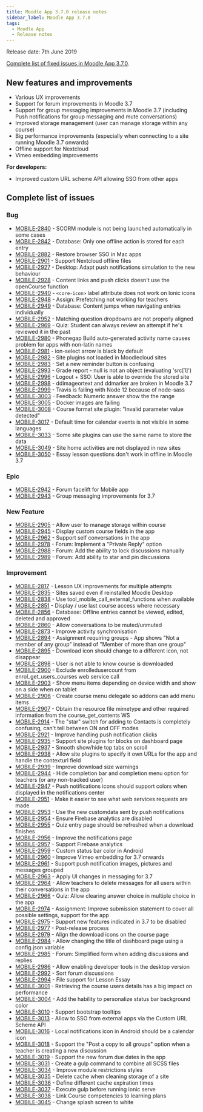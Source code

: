 ```yaml
---
title: Moodle App 3.7.0 release notes
sidebar_label: Moodle App 3.7.0
tags:
  - Moodle App
  - Release notes
---
```


Release date: 7th June 2019

[Complete list of fixed issues in Moodle App 3.7.0](https://tracker.moodle.org/jira/secure/ReleaseNote.jspa?projectId=10070&version=16681).

## New features and improvements

- Various UX improvements
- Support for forum improvements in Moodle 3.7
- Support for group messaging improvements in Moodle 3.7 (including Push notifications for group messaging and mute conversations)
- Improved storage management (user can manage storage within any course)
- Big performance improvements (especially when connecting to a site running Moodle 3.7 onwards)
- Offline support for Nextcloud
- Vimeo embedding improvements

**For developers:**

- Improved custom URL scheme API allowing SSO from other apps

## Complete list of issues

### Bug

- [MOBILE-2840](https://tracker.moodle.org/browse/MOBILE-2840) - SCORM module is not being launched automatically in some cases
- [MOBILE-2842](https://tracker.moodle.org/browse/MOBILE-2842) - Database: Only one offline action is stored for each entry
- [MOBILE-2882](https://tracker.moodle.org/browse/MOBILE-2882) - Restore browser SSO in Mac apps
- [MOBILE-2901](https://tracker.moodle.org/browse/MOBILE-2901) - Support Nextcloud offline files
- [MOBILE-2927](https://tracker.moodle.org/browse/MOBILE-2927) - Desktop: Adapt push notifications simulation to the new behaviour
- [MOBILE-2928](https://tracker.moodle.org/browse/MOBILE-2928) - Content links and push clicks doesn't use the openCourse function
- [MOBILE-2940](https://tracker.moodle.org/browse/MOBILE-2940) - `<core-icon>` label attribute does not work on Ionic icons
- [MOBILE-2948](https://tracker.moodle.org/browse/MOBILE-2948) - Assign: Prefetching not working for teachers
- [MOBILE-2949](https://tracker.moodle.org/browse/MOBILE-2949) - Database: Content jumps when navigating entries individually
- [MOBILE-2952](https://tracker.moodle.org/browse/MOBILE-2952) - Matching question dropdowns are not properly aligned
- [MOBILE-2969](https://tracker.moodle.org/browse/MOBILE-2969) - Quiz: Student can always review an attempt if he's reviewed it in the past
- [MOBILE-2980](https://tracker.moodle.org/browse/MOBILE-2980) - Phonegap Build auto-generated activity name causes problem for apps with non-latin names
- [MOBILE-2981](https://tracker.moodle.org/browse/MOBILE-2981) - ion-select arrow is black by default
- [MOBILE-2982](https://tracker.moodle.org/browse/MOBILE-2982) - Site plugins not loaded in Moodlecloud sites
- [MOBILE-2983](https://tracker.moodle.org/browse/MOBILE-2983) - Set a new reminder button is confusing
- [MOBILE-2993](https://tracker.moodle.org/browse/MOBILE-2993) - Grade report - null is not an object (evaluating 'src[1]')
- [MOBILE-2996](https://tracker.moodle.org/browse/MOBILE-2996) - Logout + SSO: User is able to override the stored site
- [MOBILE-2998](https://tracker.moodle.org/browse/MOBILE-2998) - ddimageortext and ddmarker are broken in Moodle 3.7
- [MOBILE-2999](https://tracker.moodle.org/browse/MOBILE-2999) - Travis is failing with Node 12 because of node-sass
- [MOBILE-3003](https://tracker.moodle.org/browse/MOBILE-3003) - Feedback: Numeric answer show the the range
- [MOBILE-3005](https://tracker.moodle.org/browse/MOBILE-3005) - Docker images are failing
- [MOBILE-3008](https://tracker.moodle.org/browse/MOBILE-3008) - Course format site plugin: "Invalid parameter value detected"
- [MOBILE-3017](https://tracker.moodle.org/browse/MOBILE-3017) - Default time for calendar events is not visible in some languages
- [MOBILE-3033](https://tracker.moodle.org/browse/MOBILE-3033) - Some site plugins can use the same name to store the data
- [MOBILE-3049](https://tracker.moodle.org/browse/MOBILE-3049) - Site home activities are not displayed in new sites
- [MOBILE-3050](https://tracker.moodle.org/browse/MOBILE-3050) - Essay lesson questions don't work in offline in Moodle 3.7

### Epic

- [MOBILE-2942](https://tracker.moodle.org/browse/MOBILE-2942) - Forum facelift for Mobile app
- [MOBILE-2943](https://tracker.moodle.org/browse/MOBILE-2943) - Group messaging improvements for 3.7

### New Feature

- [MOBILE-2905](https://tracker.moodle.org/browse/MOBILE-2905) - Allow user to manage storage within course
- [MOBILE-2945](https://tracker.moodle.org/browse/MOBILE-2945) - Display custom course fields in the app
- [MOBILE-2962](https://tracker.moodle.org/browse/MOBILE-2962) - Support self conversations in the app
- [MOBILE-2978](https://tracker.moodle.org/browse/MOBILE-2978) - Forum: Implement a "Private Reply" option
- [MOBILE-2988](https://tracker.moodle.org/browse/MOBILE-2988) - Forum: Add the ability to lock discussions manually
- [MOBILE-2989](https://tracker.moodle.org/browse/MOBILE-2989) - Forum: Add ability to star and pin discussions

### Improvement

<!-- cspell:disable -->

- [MOBILE-2817](https://tracker.moodle.org/browse/MOBILE-2817) - Lesson UX improvements for multiple attempts
- [MOBILE-2835](https://tracker.moodle.org/browse/MOBILE-2835) - Sites saved even if reinstalled Moodle Desktop
- [MOBILE-2838](https://tracker.moodle.org/browse/MOBILE-2838) - Use tool_mobile_call_external_functions when available
- [MOBILE-2851](https://tracker.moodle.org/browse/MOBILE-2851) - Display / use last course access where necessary
- [MOBILE-2856](https://tracker.moodle.org/browse/MOBILE-2856) - Database: Offline entries cannot be viewed, edited, deleted and approved
- [MOBILE-2860](https://tracker.moodle.org/browse/MOBILE-2860) - Allow conversations to be muted/unmuted
- [MOBILE-2873](https://tracker.moodle.org/browse/MOBILE-2873) - Improve activity synchronisation
- [MOBILE-2894](https://tracker.moodle.org/browse/MOBILE-2894) - Assignment requiring groups - App shows "Not a member of any group" instead of "Member of more than one group"
- [MOBILE-2895](https://tracker.moodle.org/browse/MOBILE-2895) - Download icon should change to a different icon, not disappear
- [MOBILE-2898](https://tracker.moodle.org/browse/MOBILE-2898) - User is not able to know course is downloaded
- [MOBILE-2900](https://tracker.moodle.org/browse/MOBILE-2900) - Exclude enrolledusercount from enrol_get_users_courses web service call
- [MOBILE-2903](https://tracker.moodle.org/browse/MOBILE-2903) - Show menu items depending on device width and show on a side when on tablet
- [MOBILE-2906](https://tracker.moodle.org/browse/MOBILE-2906) - Create course menu delegate so addons can add menu items
- [MOBILE-2907](https://tracker.moodle.org/browse/MOBILE-2907) - Obtain the resource file mimetype and other required information from the course_get_contents WS
- [MOBILE-2914](https://tracker.moodle.org/browse/MOBILE-2914) - The "star" switch for adding to Contacts is completely confusing, can't tell between ON and OFF modes
- [MOBILE-2921](https://tracker.moodle.org/browse/MOBILE-2921) - Improve handling push notification clicks
- [MOBILE-2935](https://tracker.moodle.org/browse/MOBILE-2935) - Support site plugins for blocks on dashboard page
- [MOBILE-2937](https://tracker.moodle.org/browse/MOBILE-2937) - Smooth show/hide top tabs on scroll
- [MOBILE-2938](https://tracker.moodle.org/browse/MOBILE-2938) - Allow site plugins to specify it own URLs for the app and handle the contexturl field
- [MOBILE-2939](https://tracker.moodle.org/browse/MOBILE-2939) - Improve download size warnings
- [MOBILE-2944](https://tracker.moodle.org/browse/MOBILE-2944) - Hide completion bar and completion menu option for teachers (or any non-tracked user)
- [MOBILE-2947](https://tracker.moodle.org/browse/MOBILE-2947) - Push notifications icons should support colors when displayed in the notifications center
- [MOBILE-2951](https://tracker.moodle.org/browse/MOBILE-2951) - Make it easier to see what web services requests are made
- [MOBILE-2953](https://tracker.moodle.org/browse/MOBILE-2953) - Use the new customdata sent by push notifications
- [MOBILE-2954](https://tracker.moodle.org/browse/MOBILE-2954) - Ensure Firebase analytics are disabled
- [MOBILE-2955](https://tracker.moodle.org/browse/MOBILE-2955) - Quiz entry page should be refreshed when a download finishes
- [MOBILE-2956](https://tracker.moodle.org/browse/MOBILE-2956) - Improve the notifications page
- [MOBILE-2957](https://tracker.moodle.org/browse/MOBILE-2957) - Support Firebase analytics
- [MOBILE-2959](https://tracker.moodle.org/browse/MOBILE-2959) - Custom status bar color in Android
- [MOBILE-2960](https://tracker.moodle.org/browse/MOBILE-2960) - Improve Vimeo embedding for 3.7 onwards
- [MOBILE-2961](https://tracker.moodle.org/browse/MOBILE-2961) - Support push notification images, pictures and messages grouped
- [MOBILE-2963](https://tracker.moodle.org/browse/MOBILE-2963) - Apply UI changes in messaging for 3.7
- [MOBILE-2964](https://tracker.moodle.org/browse/MOBILE-2964) - Allow teachers to delete messages for all users within their conversations in the app
- [MOBILE-2966](https://tracker.moodle.org/browse/MOBILE-2966) - Quiz: Allow clearing answer choice in multiple choice in the app
- [MOBILE-2974](https://tracker.moodle.org/browse/MOBILE-2974) - Assignment: Improve submission statement to cover all possible settings, support for the app
- [MOBILE-2975](https://tracker.moodle.org/browse/MOBILE-2975) - Support new features indicated in 3.7 to be disabled
- [MOBILE-2977](https://tracker.moodle.org/browse/MOBILE-2977) - Post-release process
- [MOBILE-2979](https://tracker.moodle.org/browse/MOBILE-2979) - Align the download icons on the course page
- [MOBILE-2984](https://tracker.moodle.org/browse/MOBILE-2984) - Allow changing the title of dashboard page using a config.json variable
- [MOBILE-2985](https://tracker.moodle.org/browse/MOBILE-2985) - Forum: Simplified form when adding discussions and replies
- [MOBILE-2986](https://tracker.moodle.org/browse/MOBILE-2986) - Allow enabling developer tools in the desktop version
- [MOBILE-2992](https://tracker.moodle.org/browse/MOBILE-2992) - Sort forum discussions
- [MOBILE-2994](https://tracker.moodle.org/browse/MOBILE-2994) - File support for Lesson Essay
- [MOBILE-3001](https://tracker.moodle.org/browse/MOBILE-3001) - Retrieving the course users details has a big impact on performance
- [MOBILE-3004](https://tracker.moodle.org/browse/MOBILE-3004) - Add the hability to personalize status bar background color
- [MOBILE-3010](https://tracker.moodle.org/browse/MOBILE-3010) - Support bootstrap tooltips
- [MOBILE-3013](https://tracker.moodle.org/browse/MOBILE-3013) - Allow to SSO from external apps via the Custom URL Scheme API
- [MOBILE-3016](https://tracker.moodle.org/browse/MOBILE-3016) - Local notifications icon in Android should be a calendar icon
- [MOBILE-3018](https://tracker.moodle.org/browse/MOBILE-3018) - Support the "Post a copy to all groups" option when a teacher is creating a new discussion
- [MOBILE-3019](https://tracker.moodle.org/browse/MOBILE-3019) - Support the new forum due dates in the app
- [MOBILE-3031](https://tracker.moodle.org/browse/MOBILE-3031) - Create a gulp command to combine all SCSS files
- [MOBILE-3034](https://tracker.moodle.org/browse/MOBILE-3034) - Improve module restrictions styles
- [MOBILE-3035](https://tracker.moodle.org/browse/MOBILE-3035) - Delete cache when cleaning storage of a site
- [MOBILE-3036](https://tracker.moodle.org/browse/MOBILE-3036) - Define different cache expiration times
- [MOBILE-3037](https://tracker.moodle.org/browse/MOBILE-3037) - Execute gulp before running ionic serve
- [MOBILE-3038](https://tracker.moodle.org/browse/MOBILE-3038) - Link Course competencies to learning plans
- [MOBILE-3045](https://tracker.moodle.org/browse/MOBILE-3045) - Change splash screen to white

<!-- cspell:enable -->
